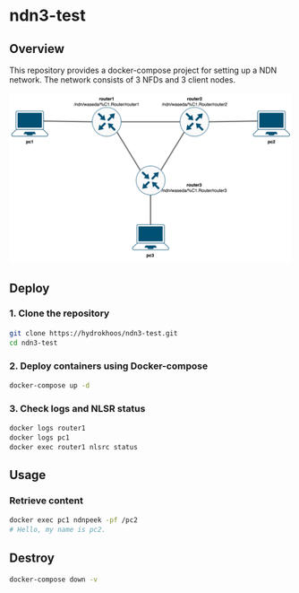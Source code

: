 # ndn3-test

## Overview
This repository provides a docker-compose project for setting up a NDN network.
The network consists of 3 NFDs and 3 client nodes.

![Topology](./ndn3-test.png "ndn3-test.png")

## Deploy
### 1. Clone the repository
```bash
git clone https://hydrokhoos/ndn3-test.git
cd ndn3-test
```

### 2. Deploy containers using Docker-compose
```bash
docker-compose up -d
```

### 3. Check logs and NLSR status
```bash
docker logs router1
docker logs pc1
docker exec router1 nlsrc status
```

## Usage
### Retrieve content
```bash
docker exec pc1 ndnpeek -pf /pc2
# Hello, my name is pc2.
```

## Destroy
```bash
docker-compose down -v
```
